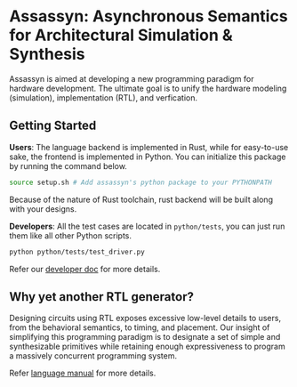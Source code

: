 # Assassyn: **As**ynchronous **S**emantics for **A**rchitectural **S**imulation & **Syn**thesis


Assassyn is aimed at developing a new programming paradigm for hardware development.
The ultimate goal is to unify the hardware modeling (simulation), implementation (RTL),
and verfication.

## Getting Started

**Users**: The language backend is implemented in Rust, while for easy-to-use sake, the frontend
is implemented in Python. You can initialize this package by running the command below.

````sh
source setup.sh # Add assassyn's python package to your PYTHONPATH
````

Because of the nature of Rust toolchain, rust backend will be built along with your designs.

**Developers**: All the test cases are located in `python/tests`, you can just run them like
all other Python scripts.

````sh
python python/tests/test_driver.py 
````

Refer our [developer doc](./docs/developers.md) for more details.

## Why yet another RTL generator?

Designing circuits using RTL exposes excessive low-level details to users, from the behavioral
semantics, to timing, and placement. Our insight of simplifying this programming paradigm is
to designate a set of simple and synthesizable primitives while retaining enough
expressiveness to program a massively concurrent programming system.

Refer [language manual](./docs/language.md) for more details.

